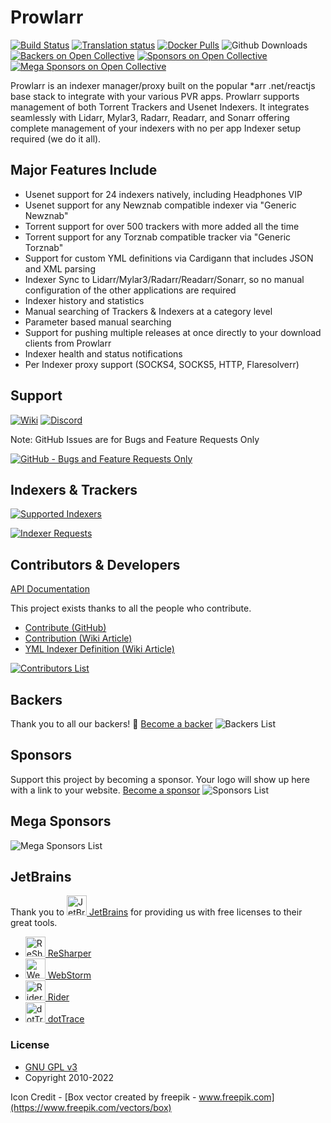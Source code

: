 # Prowlarr

[![Build Status](https://dev.azure.com/Prowlarr/Prowlarr/_apis/build/status/Prowlarr.Prowlarr?branchName=develop)](https://dev.azure.com/Prowlarr/Prowlarr/_build/latest?definitionId=1&branchName=develop)
[![Translation status](https://translate.servarr.com/widget/servarr/prowlarr/svg-badge.svg)](https://translate.servarr.com/engage/servarr/?utm_source=widget)
[![Docker Pulls](https://img.shields.io/docker/pulls/hotio/prowlarr.svg)](https://wiki.servarr.com/prowlarr/installation/docker)
![Github Downloads](https://img.shields.io/github/downloads/Prowlarr/Prowlarr/total.svg)
[![Backers on Open Collective](https://opencollective.com/Prowlarr/backers/badge.svg)](#backers)
[![Sponsors on Open Collective](https://opencollective.com/Prowlarr/sponsors/badge.svg)](#sponsors)
[![Mega Sponsors on Open Collective](https://opencollective.com/Prowlarr/megasponsors/badge.svg)](#mega-sponsors)

Prowlarr is an indexer manager/proxy built on the popular \*arr .net/reactjs base stack to integrate with your various PVR apps. Prowlarr supports management of both Torrent Trackers and Usenet Indexers. It integrates seamlessly with Lidarr, Mylar3, Radarr, Readarr, and Sonarr offering complete management of your indexers with no per app Indexer setup required (we do it all).

## Major Features Include

- Usenet support for 24 indexers natively, including Headphones VIP
- Usenet support for any Newznab compatible indexer via "Generic Newznab"
- Torrent support for over 500 trackers with more added all the time
- Torrent support for any Torznab compatible tracker via "Generic Torznab"
- Support for custom YML definitions via Cardigann that includes JSON and XML parsing
- Indexer Sync to Lidarr/Mylar3/Radarr/Readarr/Sonarr, so no manual configuration of the other applications are required
- Indexer history and statistics
- Manual searching of Trackers & Indexers at a category level
- Parameter based manual searching
- Support for pushing multiple releases at once directly to your download clients from Prowlarr
- Indexer health and status notifications
- Per Indexer proxy support (SOCKS4, SOCKS5, HTTP, Flaresolverr)

## Support

[![Wiki](https://img.shields.io/badge/servarr-wiki-181717.svg?maxAge=60)](https://wiki.servarr.com/prowlarr)
[![Discord](https://img.shields.io/badge/discord-chat-7289DA.svg?maxAge=60)](https://prowlarr.com/discord)

Note: GitHub Issues are for Bugs and Feature Requests Only

[![GitHub - Bugs and Feature Requests Only](https://img.shields.io/badge/github-issues-red.svg?maxAge=60)](https://github.com/Prowlarr/Prowlarr/issues)

## Indexers & Trackers

[![Supported Indexers](https://img.shields.io/badge/Supported%20Indexers-View%20all%20currently%20supported%20indexers%20%26%20trackers-important)](https://wiki.servarr.com/en/prowlarr/supported-indexers)

[![Indexer Requests](https://img.shields.io/badge/Indexer%20Requests-Create%20and%20view%20existing%20requests%20for%20trackers%20and%20indexers-informational)](https://requests.prowlarr.com)

## Contributors & Developers

[API Documentation](https://prowlarr.com/docs/api/)

This project exists thanks to all the people who contribute.

- [Contribute (GitHub)](CONTRIBUTING.md)
- [Contribution (Wiki Article)](https://wiki.servarr.com/prowlarr/contributing)
- [YML Indexer Definition (Wiki Article)](https://wiki.servarr.com/prowlarr/cardigann-yml-definition)

[![Contributors List](https://opencollective.com/Prowlarr/contributors.svg?width=890&button=false)](https://github.com/Prowlarr/Prowlarr/graphs/contributors)

## Backers

Thank you to all our backers! 🙏 [Become a backer](https://opencollective.com/Prowlarr#backer)
![Backers List](https://opencollective.com/Prowlarr/backers.svg?width=890)

## Sponsors

Support this project by becoming a sponsor. Your logo will show up here with a link to your website. [Become a sponsor](https://opencollective.com/Prowlarr#sponsor)
![Sponsors List](https://opencollective.com/Prowlarr/sponsors.svg?width=890)

## Mega Sponsors

![Mega Sponsors List](https://opencollective.com/Prowlarr/tiers/mega-sponsor.svg?width=890)

## JetBrains

Thank you to [<img src="/Logo/jetbrains.svg" alt="JetBrains" width="32"> JetBrains](http://www.jetbrains.com/) for providing us with free licenses to their great tools.

- [<img src="/Logo/resharper.svg" alt="ReSharper" width="32"> ReSharper](http://www.jetbrains.com/resharper/)
- [<img src="/Logo/webstorm.svg" alt="WebStorm" width="32"> WebStorm](http://www.jetbrains.com/webstorm/)
- [<img src="/Logo/rider.svg" alt="Rider" width="32"> Rider](http://www.jetbrains.com/rider/)
- [<img src="/Logo/dottrace.svg" alt="dotTrace" width="32"> dotTrace](http://www.jetbrains.com/dottrace/)

### License

- [GNU GPL v3](http://www.gnu.org/licenses/gpl.html)
- Copyright 2010-2022

Icon Credit - [Box vector created by freepik - www.freepik.com](https://www.freepik.com/vectors/box)
